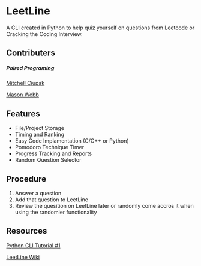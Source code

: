 # LeetLine
A CLI created in Python to help quiz yourself on questions from Leetcode or Cracking the Coding Interview.

## Contributers
##### Paired Programing
[Mitchell Ciupak](https://github.com/mitchellciupak)

[Mason Webb](https://github.com/masonwebb33)

## Features
* File/Project Storage
* Timing and Ranking
* Easy Code Implamentation (C/C++ or Python)
* Pomodoro Technique Timer
* Progress Tracking and Reports
* Random Question Selector

## Procedure
1. Answer a question
2. Add that question to LeetLine
3. Review the quesition on LeetLine later or randomly come accros it when using the randomier functionality

## Resources
[Python CLI Tutorial #1](https://trstringer.com/easy-and-nice-python-cli/)

[LeetLine Wiki](https://github.com/mitchellciupak/LeetLine/wiki)
